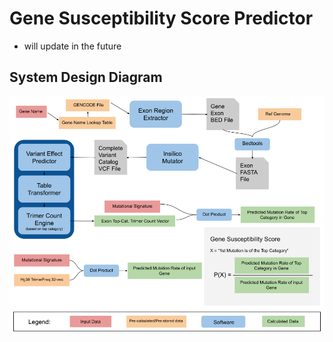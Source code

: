 # Gene Susceptibility Score Predictor
- will update in the future

## System Design Diagram
![image](./assets/UPennGaoLab-SystemDesign.png)
